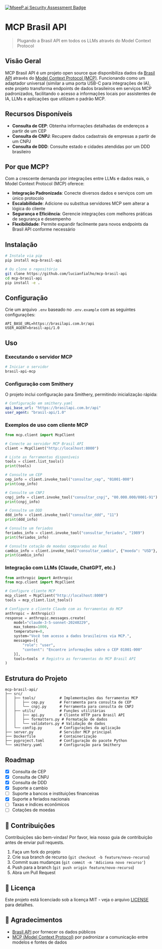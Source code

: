[![MseeP.ai Security Assessment Badge](https://mseep.net/pr/lucianfialho-mcp-brasil-api-badge.png)](https://mseep.ai/app/lucianfialho-mcp-brasil-api)

# MCP Brasil API

> Plugando a Brasil API em todos os LLMs através do Model Context Protocol

## Visão Geral

MCP Brasil API é um projeto open source que disponibiliza dados da [Brasil API](https://brasilapi.com.br) através do [Model Context Protocol (MCP)](https://github.com/anthropics/anthropic-cookbook/tree/main/model_context_protocol). Funcionando como um adaptador universal (similar a uma porta USB-C para integrações de IA), este projeto transforma endpoints de dados brasileiros em serviços MCP padronizados, facilitando o acesso a informações locais por assistentes de IA, LLMs e aplicações que utilizam o padrão MCP.

## Recursos Disponíveis

- **Consulta de CEP**: Obtenha informações detalhadas de endereços a partir de um CEP
- **Consulta de CNPJ**: Recupere dados cadastrais de empresas a partir de um CNPJ
- **Consulta de DDD**: Consulte estado e cidades atendidas por um DDD brasileiro

## Por que MCP?

Com a crescente demanda por integrações entre LLMs e dados reais, o Model Context Protocol (MCP) oferece:

- **Integração Padronizada**: Conecte diversos dados e serviços com um único protocolo
- **Escalabilidade**: Adicione ou substitua servidores MCP sem alterar a lógica do cliente
- **Segurança e Eficiência**: Gerencie integrações com melhores práticas de segurança e desempenho
- **Flexibilidade**: Permite expandir facilmente para novos endpoints da Brasil API conforme necessário

## Instalação

```bash
# Instale via pip
pip install mcp-brasil-api

# Ou clone o repositório
git clone https://github.com/lucianfialho/mcp-brasil-api
cd mcp-brasil-api
pip install -e .
```

## Configuração

Crie um arquivo `.env` baseado no `.env.example` com as seguintes configurações:

```
API_BASE_URL=https://brasilapi.com.br/api
USER_AGENT=brasil-api/1.0
```

## Uso

### Executando o servidor MCP

```bash
# Iniciar o servidor
brasil-api-mcp
```

### Configuração com Smithery

O projeto inclui configuração para Smithery, permitindo inicialização rápida:

```yaml
# Configuração em smithery.yaml
api_base_url: "https://brasilapi.com.br/api"
user_agent: "brasil-api/1.0"
```

### Exemplos de uso com cliente MCP

```python
from mcp.client import McpClient

# Conecte ao servidor MCP Brasil API
client = McpClient("http://localhost:8000")

# Liste as ferramentas disponíveis
tools = client.list_tools()
print(tools)

# Consulte um CEP
cep_info = client.invoke_tool("consultar_cep", "01001-000")
print(cep_info)

# Consulte um CNPJ
cnpj_info = client.invoke_tool("consultar_cnpj", "00.000.000/0001-91")
print(cnpj_info)

# Consulte um DDD
ddd_info = client.invoke_tool("consultar_ddd", "11")
print(ddd_info)

# Consulte um feriados
feriados_info = client.invoke_tool("consultar_feriados", "1989")
print(feriados_info)

# Consulte cotação de moedas comparadas ao Real
cambio_info = client.invoke_tool("consultar_cambio", {"moeda": "USD"}, {"data": "2025-05-02"})
print(cambio_info)
```

### Integração com LLMs (Claude, ChatGPT, etc.)

```python
from anthropic import Anthropic
from mcp.client import McpClient

# Configure cliente MCP
mcp_client = McpClient("http://localhost:8000")
tools = mcp_client.list_tools()

# Configure o cliente Claude com as ferramentas do MCP
anthropic = Anthropic()
response = anthropic.messages.create(
    model="claude-3-5-sonnet-20240229",
    max_tokens=1000,
    temperature=0,
    system="Você tem acesso a dados brasileiros via MCP.",
    messages=[{
        "role": "user", 
        "content": "Encontre informações sobre o CEP 01001-000"
    }],
    tools=tools  # Registra as ferramentas do MCP Brasil API
)
```

## Estrutura do Projeto

```
mcp-brasil-api/
├── src/
│   ├── tools/           # Implementações das ferramentas MCP
│   │   ├── cep.py       # Ferramenta para consulta de CEP
│   │   └── cnpj.py      # Ferramenta para consulta de CNPJ
│   ├── utils/           # Funções utilitárias
│   │   ├── api.py       # Cliente HTTP para Brasil API
│   │   ├── formatters.py # Formatação de dados
│   │   └── validators.py # Validação de dados
│   └── config.py        # Configurações da aplicação
├── server.py            # Servidor MCP principal
├── Dockerfile           # Containerização
├── pyproject.toml       # Configuração do pacote Python
└── smithery.yaml        # Configuração para Smithery
```

## Roadmap

- [x] Consulta de CEP
- [x] Consulta de CNPJ
- [x] Consulta de DDD
- [x] Suporte a cambio
- [ ] Suporte a bancos e instituições financeiras
- [x] Suporte a feriados nacionais
- [ ] Taxas e índices econômicos
- [ ] Cotações de moedas

## 🤝 Contribuições

Contribuições são bem-vindas! Por favor, leia nosso guia de contribuição antes de enviar pull requests.

1. Faça um fork do projeto
2. Crie sua branch de recurso (`git checkout -b feature/novo-recurso`)
3. Commit suas mudanças (`git commit -m 'Adiciona novo recurso'`)
4. Push para a branch (`git push origin feature/novo-recurso`)
5. Abra um Pull Request

## 📄 Licença

Este projeto está licenciado sob a licença MIT - veja o arquivo [LICENSE](LICENSE) para detalhes.

## 🙏 Agradecimentos

- [Brasil API](https://brasilapi.com.br) por fornecer os dados públicos
- [MCP (Model Context Protocol)](https://github.com/anthropics/anthropic-cookbook/tree/main/model_context_protocol) por padronizar a comunicação entre modelos e fontes de dados
